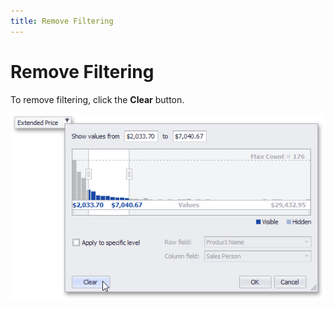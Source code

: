 ```yaml
---
title: Remove Filtering
---
```

# Remove Filtering
To remove filtering, click the **Clear** button.

![EUC_SummaryFilterPopup_ClearButton](../../../../../images/img16916.png)